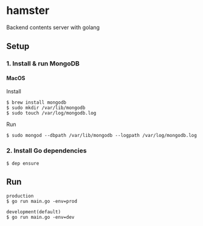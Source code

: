 # hamster
Backend contents server with golang

## Setup
### 1. Install & run MongoDB
#### MacOS
Install
```
$ brew install mongodb
$ sudo mkdir /var/lib/mongodb
$ sudo touch /var/log/mongodb.log
```
Run
```
$ sudo mongod --dbpath /var/lib/mongodb --logpath /var/log/mongodb.log
```
### 2. Install Go dependencies
```
$ dep ensure
```

## Run
```
production
$ go run main.go -env=prod

development(default)
$ go run main.go -env=dev
```